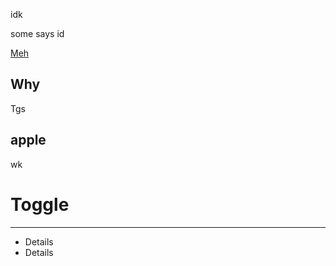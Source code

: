 
  
  <link rel="icon" href="icon/1.svg">
  
<link rel="stylesheet" href="c.css">


  idk

  some says id

  [Meh](index.html)

Why
---
Tgs

apple
---
wk

# Toggle
---

- Details
- Details
